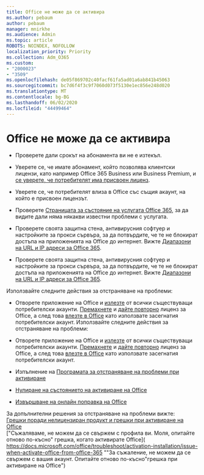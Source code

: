```yaml
---
title: Office не може да се активира
ms.author: pebaum
author: pebaum
manager: mnirkhe
ms.audience: Admin
ms.topic: article
ROBOTS: NOINDEX, NOFOLLOW
localization_priority: Priority
ms.collection: Adm_O365
ms.custom:
- "2000023"
- "3509"
ms.openlocfilehash: de05f869702c40facf61fa5ad01a6ab841b45063
ms.sourcegitcommit: bc7d6f4f3c9f7060d073f5130e1ec856e248d020
ms.translationtype: MT
ms.contentlocale: bg-BG
ms.lasthandoff: 06/02/2020
ms.locfileid: "44499464"
---
```

# <a name="unable-to-activate-office"></a>Office не може да се активира

- Проверете дали срокът на абонамента ви не е изтекъл.
- Уверете се, че имате абонамент, който позволява клиентски лицензи, като например Office 365 Business или Business Premium, и [се уверете, че потребителят има присвоен лиценз](https://docs.microsoft.com/microsoft-365/admin/subscriptions-and-billing/assign-licenses-to-users).
- Уверете се, че потребителят влиза в Office със същия акаунт, на който е присвоен лицензът.
- Проверете [Страницата за състояние на услугата Office 365](https://docs.microsoft.com/office365/enterprise/view-service-health), за да видите дали няма някакви известни проблеми с услугата.
- Проверете своята защитна стена, антивирусния софтуер и настройките за прокси сървъра, за да потвърдите, че те не блокират достъпа на приложенията на Office до интернет. Вижте [Диапазони на URL и IP адреси за Office 365](https://docs.microsoft.com/office365/enterprise/urls-and-ip-address-ranges "Диапазони от URL и IP адреси за Office 365").

- Проверете своята защитна стена, антивирусния софтуер и настройките за прокси сървъра, за да потвърдите, че те не блокират достъпа на приложенията на Office до интернет. Вижте [Диапазони на URL и IP адреси за Office 365](https://docs.microsoft.com/office365/enterprise/urls-and-ip-address-ranges).

Използвайте следните действия за отстраняване на проблеми: 

- Отворете приложение на Office и [излезте](https://support.office.com/article/5a20dc11-47e9-4b6f-945d-478cb6d92071) от всички съществуващи потребителски акаунти. [Премахнете](https://docs.microsoft.com/microsoft-365/admin/manage/remove-licenses-from-users) и [дайте повторно](https://docs.microsoft.com/microsoft-365/admin/manage/assign-licenses-to-users) лиценз за Office, а след това [влезте в Office](https://support.office.com/article/628ea040-f265-49de-b986-be09c3ebf8a9) като използвате засегнатия потребителски акаунт.
Използвайте следните действия за отстраняване на проблеми:

- Отворете приложение на Office и [излезте](https://support.office.com/article/5a20dc11-47e9-4b6f-945d-478cb6d92071) от всички съществуващи потребителски акаунти. [Премахнете](https://docs.microsoft.com/microsoft-365/admin/manage/remove-licenses-from-users?view=o365-worldwide "Премахнете") и [дайте повторно](https://docs.microsoft.com/microsoft-365/admin/manage/assign-licenses-to-users?view=o365-worldwide "повторно задаване") лиценз за Office, а след това [влезте в Office](https://support.office.com/article/628ea040-f265-49de-b986-be09c3ebf8a9 "влизане в Office") като използвате засегнатия потребителски акаунт.
- Изпълнение на [Програмата за отстраняване на проблеми при активиране](https://aka.ms/SARA-OfficeActivation-Alchemy)
- [Нулиране на състоянието на активиране на Office](https://docs.microsoft.com/office365/troubleshoot/activation/reset-office-365-proplus-activation-state "Нулиране на състоянието на активиране на Office")
- [Извършване на онлайн поправка на Office](https://support.office.com/Article/7821d4b6-7c1d-4205-aa0e-a6b40c5bb88b?wt.mc_id=Alchemy_ClientDIA)

За допълнителни решения за отстраняване на проблеми вижте:  
[Грешки поради нелицензиран продукт и грешки при активиране на Office](https://support.office.com/Article/0d23d3c0-c19c-4b2f-9845-5344fedc4380?wt.mc_id=Alchemy_ClientDIA)  
["Съжаляваме, не можем да се свържем с профила ви. Моля, опитайте отново по-късно" грешка, когато активирате Office]( https://docs.microsoft.com/office/troubleshoot/activation-installation/issue-when-activate-office-from-office-365 ""За съжаление, не можем да се свържем с вашия акаунт. Опитайте отново по-късно"грешка при активиране на Office")